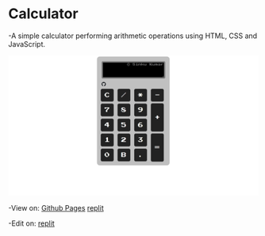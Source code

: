 # Calculator

-A simple calculator performing arithmetic operations using HTML, CSS and JavaScript.

![Calculator](https://raw.githubusercontent.com/SinkuKumar/Calculator/main/Calculator.png)

-View on:
[Github Pages](https://sinkukumar.github.io/Calculator/)
[replit](https://calculator.sinku.repl.co)

-Edit on:
[replit](https://replit.com/@sinku/calculator)
